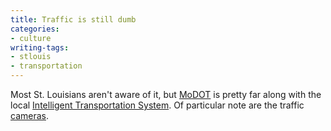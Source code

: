 ```yaml
---
title: Traffic is still dumb
categories:
- culture
writing-tags:
- stlouis
- transportation
---
```


Most St. Louisians aren't aware of it, but [MoDOT][1] is pretty far along with the local [Intelligent Transportation System][2].  Of particular note are the traffic [cameras][3].

   [1]: http://modot.org/
   [2]: http://www.its.dot.gov/
   [3]: http://www.gatewayguide.com/camera.asp
